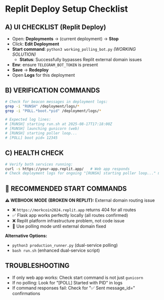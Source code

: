 # Replit Deploy Setup Checklist

## A) UI CHECKLIST (Replit Deploy)
- Open: **Deployments** → (current deployment) → **Stop**
- Click: **Edit Deployment**
- **Start command**: `python3 working_polling_bot.py`   *(WORKING SOLUTION)*
  - **Status**: Successfully bypasses Replit external domain issues
- **Env**: ensure `TELEGRAM_BOT_TOKEN` is present
- **Save** → **Redeploy**
- Open **Logs** for this deployment

## B) VERIFICATION COMMANDS
```bash
# Check for beacon messages in deployment logs:
grep -i "RUNSH" /deployment/logs/*
grep -i "POLL.*boot.*pid" /deployment/logs/*

# Expected log lines:
# [RUNSH] starting run.sh at 2025-08-17T17:18:00Z
# [RUNSH] launching gunicorn (web)
# [RUNSH] starting poller loop...
# [POLL] boot pid= 12345
```

## C) HEALTH CHECK
```bash
# Verify both services running:
curl -s https://your-app.replit.app/   # Web app responds
# Check deployment logs for ongoing "[RUNSH] starting poller loop..." messages
```

## 🎯 RECOMMENDED START COMMANDS

**⚠️ WEBHOOK MODE (BROKEN ON REPLIT):** External domain routing issue
- ❌ `https://morkcoin2024.replit.app` returns 404 for all routes
- ✅ Flask app works perfectly locally (all routes confirmed)
- ❌ Replit platform infrastructure problem, not code issue
- 🔄 Use polling mode until external domain fixed

**Alternative Options:**
- `python3 production_runner.py` (dual-service polling)
- `bash run.sh` (enhanced dual-service script)

## TROUBLESHOOTING
- If only web app works: Check start command is not just `gunicorn`
- If no polling: Look for "[POLL] Started with PID" in logs
- If command responses fail: Check for "✅ Sent message_id=" confirmations
